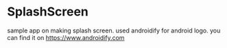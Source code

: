 # SplashScreen
sample app on making splash screen.
used androidify for android logo.
you can find it on https://www.androidify.com
